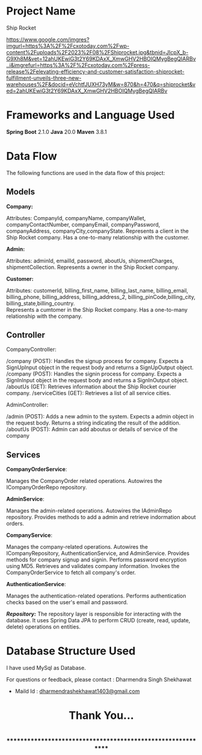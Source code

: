 # Project Name
Ship Rocket

https://www.google.com/imgres?imgurl=https%3A%2F%2Fcxotoday.com%2Fwp-content%2Fuploads%2F2023%2F08%2FShiprocket.jpg&tbnid=JIcpX_b-G9Xh8M&vet=12ahUKEwiG3t2Y69KDAxX_XmwGHV2HBOIQMygBegQIARBv..i&imgrefurl=https%3A%2F%2Fcxotoday.com%2Fpress-release%2Felevating-efficiency-and-customer-satisfaction-shiprocket-fulfillment-unveils-three-new-warehouses%2F&docid=eVchtfJUXH73yM&w=870&h=470&q=shiprocket&ved=2ahUKEwiG3t2Y69KDAxX_XmwGHV2HBOIQMygBegQIARBv

# Frameworks and Language Used
**Spring Boot** 2.1.0
**Java** 20.0
**Maven** 3.8.1

# Data Flow
The following functions are used in the data flow of this project:


## Models

**Company:**

Attributes: CompanyId, companyName, companyWallet, companyContactNumber, companyEmail, companyPassword, companyAddress, companyCity,companyState. 
Represents a client in the Ship Rocket company.
Has a one-to-many relationship with the customer.

**Admin:**

Attributes: adminId, emailId, password, aboutUs, shipmentCharges, shipmentCollection.
Represents a owner in the Ship Rocket company.

**Customer:**

Attributes: customerId, billing_first_name, billing_last_name, billing_email, billing_phone, billing_address, billing_address_2, billing_pinCode,billing_city, billing_state,billing_country.   
Represents a cumtomer in the Ship Rocket company.
Has a one-to-many relationship with the company.

## Controller

CompanyController:

/company (POST): Handles the signup process for company. Expects a SignUpInput object in the request body and returns a SignUpOutput object.
/company (POST): Handles the signin process for company. Expects a SignInInput object in the request body and returns a SignInOutput object.
/aboutUs (GET):  Retrieves information about the Ship Rocket courier company.
/serviceCities (GET): Retrieves a list of all service cities.

AdminController:

/admin (POST): Adds a new admin to the system. Expects a admin object in the request body. Returns a string indicating the result of the addition.
/aboutUs (POST): Admin can add aboutus or details of service of the company

## Services

**CompanyOrderService**:

Manages the CompanyOrder related operations.
Autowires the ICompanyOrderRepo repository.

**AdminService**:

Manages the admin-related operations.
Autowires the IAdminRepo repository.
Provides methods to add a admin and retrieve indormation about orders.

**CompanyService**:

Manages the company-related operations.
Autowires the ICompanyRepository, AuthenticationService, and AdminService.
Provides methods for company signup and signin.
Performs password encryption using MD5.
Retrieves and validates company information.
Invokes the CompanyOrderService to fetch all company's order.

**AuthenticationService**:

Manages the authentication-related operations.
Performs authentication checks based on the user's email and password.




_**Repository:**_ The repository layer is responsible for interacting with the database. It uses Spring Data JPA to perform CRUD (create, read, update, delete) operations on entities.


# Database Structure Used
I have used MySql as Database.


For questions or feedback, please contact : Dharmendra Singh Shekhawat  
- Maild Id : dharmendrashekhawat1403@gmail.com

<h1 align="center">Thank You...<h1>
<h3 align = "center"> ***********************************************************<h3>
